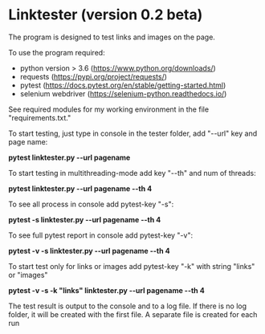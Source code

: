 # Linktester (version 0.2 beta)

The program is designed to test links and images on the page.

To use the program required:

- python version > 3.6 (https://www.python.org/downloads/)
- requests (https://pypi.org/project/requests/)
- pytest (https://docs.pytest.org/en/stable/getting-started.html)
- selenium webdriver (https://selenium-python.readthedocs.io/)

See required modules for my working environment in the file "requirements.txt."

To start testing, just type in console in the tester folder, add "--url" key and page name:

**pytest linktester.py --url pagename**

To start testing in multithreading-mode add key "--th" and num of threads:

**pytest linktester.py --url pagename --th 4**

To see all process in console add pytest-key "-s":

**pytest -s linktester.py --url pagename --th 4**

To see full pytest report in console add pytest-key "-v":

**pytest -v -s linktester.py --url pagename --th 4**

To start test only for links or images add pytest-key "-k" with string "links" or "images"

**pytest -v -s -k "links" linktester.py --url pagename --th 4**

The test result is output to the console and to a log file.
If there is no log folder, it will be created with the first file.
A separate file is created for each run